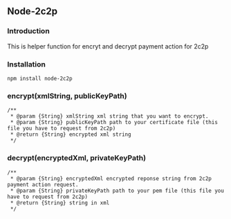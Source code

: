 ## Node-2c2p

### Introduction
This is helper function for encryt and decrypt payment action for 2c2p

### Installation
```
npm install node-2c2p
```

### encrypt(xmlString, publicKeyPath)
```
/**
 * @param {String} xmlString xml string that you want to encrypt.
 * @param {String} publicKeyPath path to your certificate file (this file you have to request from 2c2p)
 * @return {String} encrypted xml string
 */
```

### decrypt(encryptedXml, privateKeyPath)
```
/**
 * @param {String} encryptedXml encrypted reponse string from 2c2p payment action request.
 * @param {String} privateKeyPath path to your pem file (this file you have to request from 2c2p)
 * @return {String} string in xml
 */
```
